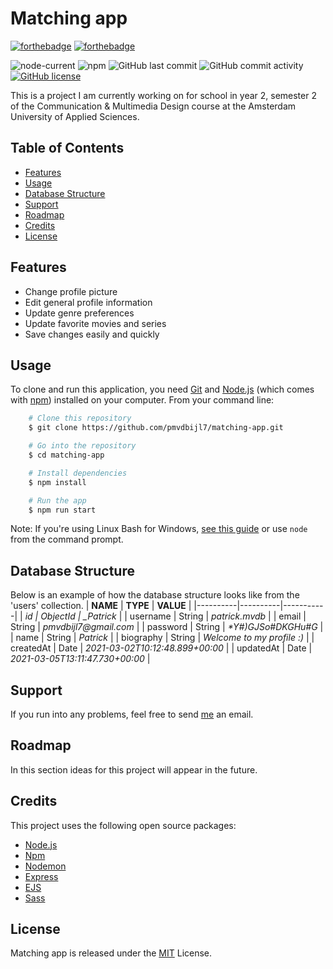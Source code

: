 # Matching app

[![forthebadge](https://forthebadge.com/images/badges/built-with-love.svg)](https://forthebadge.com)
[![forthebadge](https://forthebadge.com/images/badges/check-it-out.svg)](https://forthebadge.com)

![node-current](https://img.shields.io/node/v/npm)
![npm](https://img.shields.io/npm/v/npm)
![GitHub last commit](https://img.shields.io/github/last-commit/pmvdbijl7/matching-app)
![GitHub commit activity](https://img.shields.io/github/commit-activity/m/pmvdbijl7/matching-app)
[![GitHub license](https://img.shields.io/github/license/pmvdbijl7/matching-app)](https://github.com/pmvdbijl7/matching-app/blob/main/LICENSE)

This is a project I am currently working on for school in year 2, semester 2 of the Communication &amp; Multimedia Design course at the Amsterdam University of Applied Sciences.

## Table of Contents

-   [Features](#features)
-   [Usage](#usage)
-   [Database Structure](#database-structure)
-   [Support](#support)
-   [Roadmap](#roadmap)
-   [Credits](#credits)
-   [License](#license)

## Features

-   Change profile picture
-   Edit general profile information
-   Update genre preferences
-   Update favorite movies and series
-   Save changes easily and quickly

## Usage

To clone and run this application, you need [Git](https://git-scm.com/) and [Node.js](https://nodejs.org/en/) (which comes with [npm](https://www.npmjs.com/)) installed on your computer. From your command line:

```bash
    # Clone this repository
    $ git clone https://github.com/pmvdbijl7/matching-app.git

    # Go into the repository
    $ cd matching-app

    # Install dependencies
    $ npm install

    # Run the app
    $ npm run start
```

Note: If you're using Linux Bash for Windows, [see this guide](https://www.howtogeek.com/261575/how-to-run-graphical-linux-desktop-applications-from-windows-10s-bash-shell/) or use `node` from the command prompt.

## Database Structure

Below is an example of how the database structure looks like from the 'users' collection.
| **NAME** | **TYPE** | **VALUE** |
|----------|----------|-----------|
| _id | ObjectId | \_Patrick_ |
| username | String | _patrick.mvdb_ |
| email | String | _pmvdbijl7@gmail.com_ |
| password | String | _\*Y#)GJSo#DKGHu#G_ |
| name | String | _Patrick_ |
| biography | String | _Welcome to my profile :)_ |
| createdAt | Date | _2021-03-02T10:12:48.899+00:00_ |
| updatedAt | Date | _2021-03-05T13:11:47.730+00:00_ |

## Support

If you run into any problems, feel free to send [me](mailto:pmvdbijl7@gmail.com) an email.

## Roadmap

In this section ideas for this project will appear in the future.

## Credits

This project uses the following open source packages:

-   [Node.js](https://nodejs.org/en/)
-   [Npm](https://www.npmjs.com/)
-   [Nodemon](https://nodemon.io/)
-   [Express](http://expressjs.com/)
-   [EJS](https://ejs.co/)
-   [Sass](https://sass-lang.com/)

## License

Matching app is released under the [MIT](https://github.com/pmvdbijl7/matching-app/blob/main/LICENSE) License.
